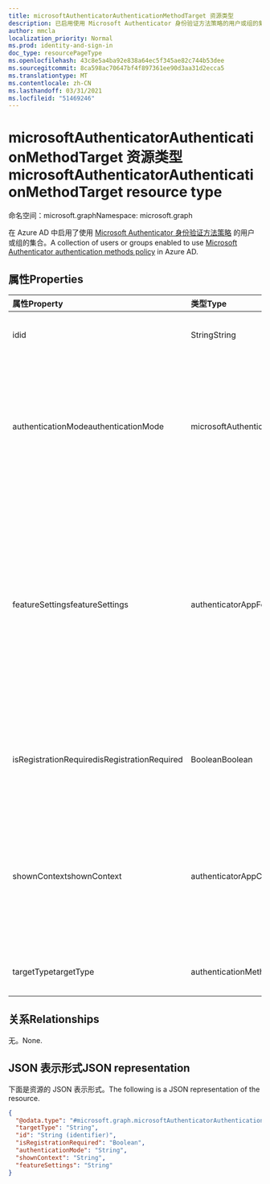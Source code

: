 ```yaml
---
title: microsoftAuthenticatorAuthenticationMethodTarget 资源类型
description: 已启用使用 Microsoft Authenticator 身份验证方法策略的用户或组的集合。
author: mmcla
localization_priority: Normal
ms.prod: identity-and-sign-in
doc_type: resourcePageType
ms.openlocfilehash: 43c8e5a4ba92e838a64ec5f345ae82c744b53dee
ms.sourcegitcommit: 8ca598ac70647bf4f897361ee90d3aa31d2ecca5
ms.translationtype: MT
ms.contentlocale: zh-CN
ms.lasthandoff: 03/31/2021
ms.locfileid: "51469246"
---
```

# <a name="microsoftauthenticatorauthenticationmethodtarget-resource-type"></a><span data-ttu-id="6b014-103">microsoftAuthenticatorAuthenticationMethodTarget 资源类型</span><span class="sxs-lookup"><span data-stu-id="6b014-103">microsoftAuthenticatorAuthenticationMethodTarget resource type</span></span>
<span data-ttu-id="6b014-104">命名空间：microsoft.graph</span><span class="sxs-lookup"><span data-stu-id="6b014-104">Namespace: microsoft.graph</span></span>

<span data-ttu-id="6b014-105">在 Azure AD 中启用了使用 [Microsoft Authenticator 身份验证方法策略](../resources/microsoftAuthenticatorAuthenticationMethodConfiguration.md) 的用户或组的集合。</span><span class="sxs-lookup"><span data-stu-id="6b014-105">A collection of users or groups enabled to use [Microsoft Authenticator authentication methods policy](../resources/microsoftAuthenticatorAuthenticationMethodConfiguration.md) in Azure AD.</span></span>

## <a name="properties"></a><span data-ttu-id="6b014-106">属性</span><span class="sxs-lookup"><span data-stu-id="6b014-106">Properties</span></span>
|<span data-ttu-id="6b014-107">属性</span><span class="sxs-lookup"><span data-stu-id="6b014-107">Property</span></span>|<span data-ttu-id="6b014-108">类型</span><span class="sxs-lookup"><span data-stu-id="6b014-108">Type</span></span>|<span data-ttu-id="6b014-109">说明</span><span class="sxs-lookup"><span data-stu-id="6b014-109">Description</span></span>|
|:---|:---|:---|
|<span data-ttu-id="6b014-110">id</span><span class="sxs-lookup"><span data-stu-id="6b014-110">id</span></span>|<span data-ttu-id="6b014-111">String</span><span class="sxs-lookup"><span data-stu-id="6b014-111">String</span></span>|<span data-ttu-id="6b014-112">Azure AD 用户或组的对象 ID。</span><span class="sxs-lookup"><span data-stu-id="6b014-112">Object ID of an Azure AD user or group.</span></span>|
|<span data-ttu-id="6b014-113">authenticationMode</span><span class="sxs-lookup"><span data-stu-id="6b014-113">authenticationMode</span></span>|<span data-ttu-id="6b014-114">microsoftAuthenticatorAuthenticationMode</span><span class="sxs-lookup"><span data-stu-id="6b014-114">microsoftAuthenticatorAuthenticationMode</span></span>|<span data-ttu-id="6b014-115">确定可用于登录的通知类型。</span><span class="sxs-lookup"><span data-stu-id="6b014-115">Determines which types of notifications can be used for sign-in.</span></span> <span data-ttu-id="6b014-116">可能的值是 `any` `deviceBasedPush` ：、 (无密码) 、 `push` 。</span><span class="sxs-lookup"><span data-stu-id="6b014-116">Possible values are: `any`, `deviceBasedPush` (passwordless only), `push`.</span></span>|
|<span data-ttu-id="6b014-117">featureSettings</span><span class="sxs-lookup"><span data-stu-id="6b014-117">featureSettings</span></span>|<span data-ttu-id="6b014-118">authenticatorAppFeatureSettings</span><span class="sxs-lookup"><span data-stu-id="6b014-118">authenticatorAppFeatureSettings</span></span>|<span data-ttu-id="6b014-119">确定应用于 Microsoft Authenticator 的其他设置。</span><span class="sxs-lookup"><span data-stu-id="6b014-119">Determines what additional settings should be applied to Microsoft Authenticator.</span></span> <span data-ttu-id="6b014-120">可能的值是 `null` `requireNumberMatching` ：、 (需要匹配 MFA 通知的号码。</span><span class="sxs-lookup"><span data-stu-id="6b014-120">Possible values are: `null`, `requireNumberMatching` (Requires number matching for MFA notifications.</span></span> <span data-ttu-id="6b014-121">对于手机登录通知，此值将被忽略) 。</span><span class="sxs-lookup"><span data-stu-id="6b014-121">Value is ignored for phone sign-in notifications).</span></span>|
|<span data-ttu-id="6b014-122">isRegistrationRequired</span><span class="sxs-lookup"><span data-stu-id="6b014-122">isRegistrationRequired</span></span>|<span data-ttu-id="6b014-123">Boolean</span><span class="sxs-lookup"><span data-stu-id="6b014-123">Boolean</span></span>|<span data-ttu-id="6b014-124">确定是否强制用户注册身份验证方法。</span><span class="sxs-lookup"><span data-stu-id="6b014-124">Determines whether the user is enforced to register the authentication method.</span></span> <span data-ttu-id="6b014-125">*不支持*。</span><span class="sxs-lookup"><span data-stu-id="6b014-125">*Not supported*.</span></span> |
|<span data-ttu-id="6b014-126">shownContext</span><span class="sxs-lookup"><span data-stu-id="6b014-126">shownContext</span></span>|<span data-ttu-id="6b014-127">authenticatorAppContextType</span><span class="sxs-lookup"><span data-stu-id="6b014-127">authenticatorAppContextType</span></span>|<span data-ttu-id="6b014-128"> (个人预览) 确定应在通知正文中向用户显示有关登录的上下文类型。</span><span class="sxs-lookup"><span data-stu-id="6b014-128">(Private Preview) Determines what types of context about the sign-in should be shown to the user in the body of the notification.</span></span> <span data-ttu-id="6b014-129">可取值为：`location`、`app`。</span><span class="sxs-lookup"><span data-stu-id="6b014-129">Possible values are: `location`, `app`.</span></span>|
|<span data-ttu-id="6b014-130">targetType</span><span class="sxs-lookup"><span data-stu-id="6b014-130">targetType</span></span>|<span data-ttu-id="6b014-131">authenticationMethodTargetType</span><span class="sxs-lookup"><span data-stu-id="6b014-131">authenticationMethodTargetType</span></span>| <span data-ttu-id="6b014-132">可取值为：`user`、`group`。</span><span class="sxs-lookup"><span data-stu-id="6b014-132">Possible values are: `user`, `group`.</span></span>|

## <a name="relationships"></a><span data-ttu-id="6b014-133">关系</span><span class="sxs-lookup"><span data-stu-id="6b014-133">Relationships</span></span>
<span data-ttu-id="6b014-134">无。</span><span class="sxs-lookup"><span data-stu-id="6b014-134">None.</span></span>

## <a name="json-representation"></a><span data-ttu-id="6b014-135">JSON 表示形式</span><span class="sxs-lookup"><span data-stu-id="6b014-135">JSON representation</span></span>
<span data-ttu-id="6b014-136">下面是资源的 JSON 表示形式。</span><span class="sxs-lookup"><span data-stu-id="6b014-136">The following is a JSON representation of the resource.</span></span>
<!-- {
  "blockType": "resource",
  "keyProperty": "id",
  "@odata.type": "microsoft.graph.microsoftAuthenticatorAuthenticationMethodTarget",
  "baseType": "microsoft.graph.authenticationMethodTarget",
  "openType": false
}
-->
``` json
{
  "@odata.type": "#microsoft.graph.microsoftAuthenticatorAuthenticationMethodTarget",
  "targetType": "String",
  "id": "String (identifier)",
  "isRegistrationRequired": "Boolean",
  "authenticationMode": "String",
  "shownContext": "String",
  "featureSettings": "String"
}
```
